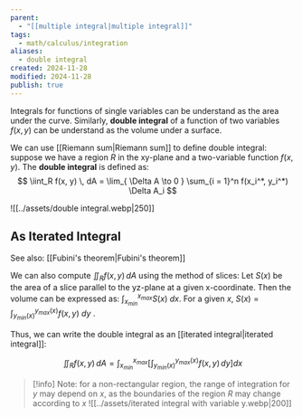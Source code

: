 ```yaml
---
parent:
  - "[[multiple integral|multiple integral]]"
tags:
  - math/calculus/integration
aliases:
  - double integral
created: 2024-11-28
modified: 2024-11-28
publish: true
---
```

Integrals for functions of single variables can be understand as the area under the curve. Similarly, **double integral** of a function of two variables $f(x, y)$ can be understand as the volume under a surface.

We can use [[Riemann sum|Riemann sum]] to define double integral: suppose we have a region $R$ in the xy-plane and a two-variable function $f(x, y)$. The **double integral** is defined as:
$$
\iint_R f(x, y) \, dA = \lim_{ \Delta A \to 0 } \sum_{i = 1}^n f(x_i^*, y_i^*) \Delta A_i
$$

![[../assets/double integral.webp|250]]

## As Iterated Integral
See also: [[Fubini's theorem|Fubini's theorem]]

We can also compute $\iint_R f(x, y) \, dA$ using the method of slices: Let $S(x)$ be the area of a slice parallel to the yz-plane at a given x-coordinate. Then the volume can be expressed as: $\int_{x_{min}}^{x_{max}} S(x)\ dx$. For a given $x$, $S(x) = \int_{y_{min}(x)}^{y_{max}(x)} f(x, y) \ dy$ .

Thus, we can write the double integral as an [[iterated integral|iterated integral]]:

$$
\iint_R f(x, y) \, dA = \int_{x_{min}}^{x_{max}} \left[ \int_{y_{min}(x)}^{y_{max}(x)} f(x, y) \, dy \right] dx
$$

> [!info] Note: for a non-rectangular region, the range of integration for $y$ may depend on $x$, as the boundaries of the region $R$ may change according to $x$
> ![[../assets/iterated integral with variable y.webp|200]]
